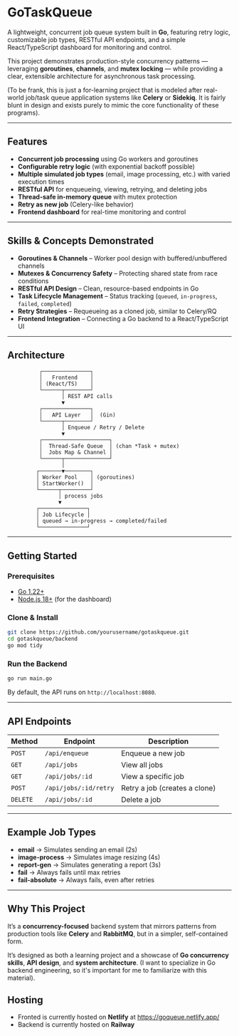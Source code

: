 # GoTaskQueue

A lightweight, concurrent job queue system built in **Go**, featuring retry logic, customizable job types, RESTful API endpoints, and a simple React/TypeScript dashboard for monitoring and control.

This project demonstrates production-style concurrency patterns — leveraging **goroutines**, **channels**, and **mutex locking** — while providing a clear, extensible architecture for asynchronous task processing.

(To be frank, this is just a for-learning project that is modeled after real-world job/task queue application systems like **Celery** or **Sidekiq**. It is fairly blunt in design and exists purely to mimic the core functionality of these programs).

---

## Features

* **Concurrent job processing** using Go workers and goroutines
* **Configurable retry logic** (with exponential backoff possible)
* **Multiple simulated job types** (email, image processing, etc.) with varied execution times
* **RESTful API** for enqueueing, viewing, retrying, and deleting jobs
* **Thread-safe in-memory queue** with mutex protection
* **Retry as new job** (Celery-like behavior)
* **Frontend dashboard** for real-time monitoring and control

---

## Skills & Concepts Demonstrated

* **Goroutines & Channels** – Worker pool design with buffered/unbuffered channels
* **Mutexes & Concurrency Safety** – Protecting shared state from race conditions
* **RESTful API Design** – Clean, resource-based endpoints in Go
* **Task Lifecycle Management** – Status tracking (`queued`, `in-progress`, `failed`, `completed`)
* **Retry Strategies** – Requeueing as a cloned job, similar to Celery/RQ
* **Frontend Integration** – Connecting a Go backend to a React/TypeScript UI

---

## Architecture

```
          ┌───────────────┐
          │   Frontend    │
          │ (React/TS)    │
          └──────┬────────┘
                 │ REST API calls
                 ▼
          ┌───────────────┐
          │   API Layer   │  (Gin)
          └──────┬────────┘
                 │ Enqueue / Retry / Delete
                 ▼
          ┌─────────────────────┐
          │  Thread-Safe Queue  │ (chan *Task + mutex)
          │  Jobs Map & Channel │
          └──────┬──────────────┘
                 │
         ┌───────▼────────┐
         │ Worker Pool    │ (goroutines)
         │ StartWorker()  │
         └──────┬─────────┘
                │ process jobs
                ▼
         ┌───────────────┐
         │ Job Lifecycle │
         │ queued → in-progress → completed/failed
         └───────────────┘
```

---

## Getting Started

### Prerequisites

* [Go 1.22+](https://go.dev/dl/)
* [Node.js 18+](https://nodejs.org/en/) (for the dashboard)

### Clone & Install

```bash
git clone https://github.com/yourusername/gotaskqueue.git
cd gotaskqueue/backend
go mod tidy
```

### Run the Backend

```bash
go run main.go
```

By default, the API runs on `http://localhost:8080`.

---

## API Endpoints

| Method   | Endpoint              | Description                   |
| -------- | --------------------- | ----------------------------- |
| `POST`   | `/api/enqueue`        | Enqueue a new job             |
| `GET`    | `/api/jobs`           | View all jobs                 |
| `GET`    | `/api/jobs/:id`       | View a specific job           |
| `POST`   | `/api/jobs/:id/retry` | Retry a job (creates a clone) |
| `DELETE` | `/api/jobs/:id`       | Delete a job                  |

---

## Example Job Types

* **email** → Simulates sending an email (2s)
* **image-process** → Simulates image resizing (4s)
* **report-gen** → Simulates generating a report (3s)
* **fail** → Always fails until max retries
* **fail-absolute** → Always fails, even after retries

---

## Why This Project

It’s a **concurrency-focused** backend system that mirrors patterns from production tools like **Celery** and **RabbitMQ**, but in a simpler, self-contained form.

It’s designed as both a learning project and a showcase of **Go concurrency skills**, **API design**, and **system architecture**. (I want to specialize in Go backend engineering, so it's important for me to familiarize with this material).

## Hosting
- Fronted is currently hosted on <b>Netlify</b> at https://goqueue.netlify.app/
- Backend is currently hosted on <b>Railway</b>